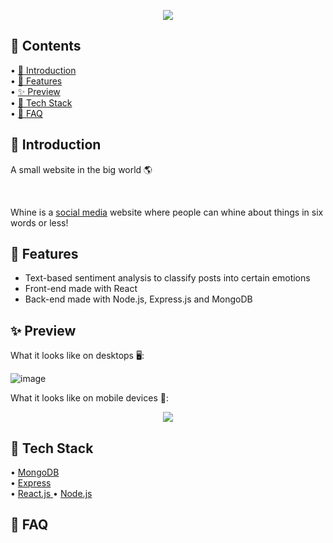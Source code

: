 <p align="center">
  <img src="https://user-images.githubusercontent.com/84760072/190867903-d4f919f9-a3fb-4ca8-af0e-bcb13b40e6ca.png"/>
</p>

<h2>📖 Contents</h2>

• [🤘  Introduction](https://github.com/hwelsters/whine/blob/main/README.md#--introduction)  
• [🍟 Features  ](https://github.com/hwelsters/whine#-features)  
• [✨ Preview  ](https://github.com/hwelsters/whine#-preview--)  
• [🥞 Tech Stack  ]((https://github.com/hwelsters/whine#-tech-stack))  
• [🤔 FAQ  ](https://github.com/hwelsters/whine#-faq--)  

<h2>🤘  Introduction</h2>
<p>A small website in the big world 🌎</p>
<br/>

Whine is a [social media](https://en.wikipedia.org/wiki/Social_media) website where people can whine about things in six words or less! 

<h2>🍟 Features</h2>

- Text-based sentiment analysis to classify posts into certain emotions  
- Front-end made with React
- Back-end made with Node.js, Express.js and MongoDB

<h2>✨ Preview  </h2>
What it looks like on desktops 🖥️:

![image](https://user-images.githubusercontent.com/84760072/190868710-40199bad-bd57-4dbd-81ab-25ec1d7174cc.png)

What it looks like on mobile devices 📱:
<p align="center">
  <img src="https://user-images.githubusercontent.com/84760072/190868943-070ba529-81e0-479d-81bd-a2991d2d0f09.png"/>
</p>


<h2>🥞 Tech Stack</h2>

• [MongoDB](https://en.wikipedia.org/wiki/MongoDB)  
• [Express  ](https://en.wikipedia.org/wiki/Express.js)  
• [React.js  ](https://en.wikipedia.org/wiki/React_(JavaScript_library))  
• [Node.js  ](https://en.wikipedia.org/wiki/Node.js)  

<h2>🤔 FAQ  </h2>

